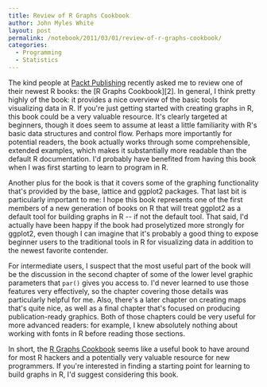 ```yaml
---
title: Review of R Graphs Cookbook
author: John Myles White
layout: post
permalink: /notebook/2011/03/01/review-of-r-graphs-cookbook/
categories:
  - Programming
  - Statistics
---
```


The kind people at [Packt Publishing](http://www.packtpub.com) recently asked me to review one of their newest R books: the [R Graphs Cookbook][2]. In general, I think pretty highly of the book: it provides a nice overview of the basic tools for visualizing data in R. If you're just getting started with creating graphs in R, this book could be a very valuable resource. It's clearly targeted at beginners, though it does seem to assume at least a little familiarity with R's basic data structures and control flow. Perhaps more importantly for potential readers, the book actually works through some comprehensible, extended examples, which makes it substantially more readable than the default R documentation. I'd probably have benefited from having this book when I was first starting to learn to program in R.

Another plus for the book is that it covers some of the graphing functionality that's provided by the base, lattice and ggplot2 packages. That last bit is particularly important to me: I hope this book represents one of the first members of a new generation of books on R that will treat ggplot2 as a default tool for building graphs in R -- if not the default tool. That said, I'd actually have been happy if the book had proselytized more strongly for ggplot2, even though I can imagine that it's probably a good thing to expose beginner users to the traditional tools in R for visualizing data in addition to the newest favorite contender.

For intermediate users, I suspect that the most useful part of the book will be the discussion in the second chapter of some of the lower level graphic parameters that `par()` gives you access to. I'd never learned to use those features very effectively, so the chapter covering those details was particularly helpful for me. Also, there's a later chapter on creating maps that's quite nice, as well as a final chapter that's focused on producing publication-ready graphics. Both of those chapters could be very useful for more advanced readers: for example, I knew absolutely nothing about working with fonts in R before reading those sections.

In short, the [R Graphs Cookbook](http://link.packtpub.com/FQqhZX) seems like a useful book to have around for most R hackers and a potentially very valuable resource for new programmers. If you're interested in finding a starting point for learning to build graphs in R, I'd suggest considering this book.
